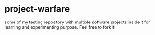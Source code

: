 # project-warfare
some of my testing repository with multiple software projects inside it for learning and experimenting purpose. Feel free to fork it!
